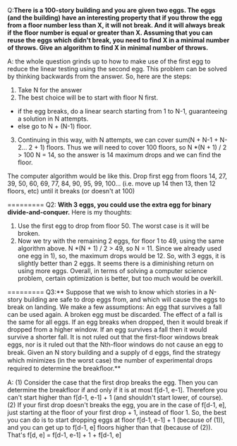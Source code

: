 Q:**There is a 100-story building and you are given two eggs. The eggs (and the building) have an interesting property that 
if you throw the egg from a floor number less than X, it will not break. And it will always break if the floor number 
is equal or greater than X. Assuming that you can reuse the eggs which didn't break, you need to find X in 
a minimal number of throws. Give an algorithm to find X in minimal number of throws.**

A:
the whole question grinds up to how to make use of the first egg to reduce the linear testing using the second egg.
This problem can be solved by thinking backwards from the answer. So, here are the steps:
1. Take N for the answer
2. The best choice will be to start with floor N first.
- if the egg breaks, do a linear search starting from 1 to N-1, guaranteeing a solution in N attempts.
- else go to N + (N-1) floor.
3. Continuing in this way, with N attempts, we can cover sum(N + N-1 + N-2... 2 + 1) floors.
Thus we will need to cover 100 floors, so N *(N + 1) / 2 > 100
N = 14, so the answer is 14 maximum drops and we can find the floor.

The computer algorithm would be like this. Drop first egg from floors 14, 27, 39, 50, 60, 69, 77, 84, 90, 95, 99, 100... 
(i.e. move up 14 then 13, then 12 floors, etc) until it breaks (or doesn't at 100)

=========
Q2: **With 3 eggs, you could use the extra egg for binary divide-and-conquer.** Here is my thoughts:

1) Use the first egg to drop from floor 50. The worst case is it will be broken.
2) Now we try with the remaining 2 eggs, for floor 1 to 49, using the same algorithm above.
N *(N + 1) / 2 > 49, so N = 11. Since we already used one egg in 1), so, the maximum drops would be 12.
So, with 3 eggs, it is slightly better than 2 eggs. It seems there is a diminishing return on using more eggs.
Overall, in terms of solving a computer science problem, certain optimization is better, but too much would be overkill.


=========
Q3:** Suppose that we wish to know which stories in a N-story building are safe to drop eggs from, and which will
cause the eggs to break on landing. We make a few assumptions: An egg that survives a fall can be used again.
    A broken egg must be discarded.
    The effect of a fall is the same for all eggs.
    If an egg breaks when dropped, then it would break if dropped from a higher window.
    If an egg survives a fall then it would survive a shorter fall.
    It is not ruled out that the first-floor windows break eggs, nor is it ruled out that the Nth-floor windows 
    do not cause an egg to break.
Given an N story building and a supply of d eggs, ﬁnd the strategy which minimizes (in the worst case) the number of 
experimental drops required to determine the breakﬂoor.**

A:
(1) Consider the case that the first drop breaks the egg. Then you can determine the breakfloor if and 
only if it is at most f[d-1, e-1]. Therefore you can't start higher than f[d-1, e-1] + 1 
(and shouldn't start lower, of course).
(2) If your first drop doesn't breaks the egg, you are in the case of f[d-1, e], just starting at the floor of 
your first drop + 1, instead of floor 1.
So, the best you can do is to start dropping eggs at floor f[d-1, e-1] + 1 (because of (1)), 
and you can get up to f[d-1, e] floors higher than that (because of (2)). That's
f[d, e] = f[d-1, e-1] + 1 + f[d-1, e]


